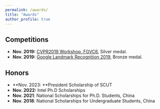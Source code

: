 ```yaml
---
permalink: /awards/
title: "Awards"
author_profile: true
---
```


## Competitions

- **Nov. 2019:**  [CVPR2019 Workshop, FGVC6](https://www.kaggle.com/competitions/imet-2019-fgvc6), Silver medal.
- **Nov. 2019:**  [Google Landmark Recognition 2019](https://www.kaggle.com/competitions/landmark-recognition-2019), Bronze medal.

## Honors

- **Nov. 2023: **President Scholarship of SCUT
- **Nov. 2022:** Intel Ph.D Scholarships 
- **Nov. 2021**: National Scholarships for Ph.D. Students, China
- **Nov. 2018**: National Scholarships for Undergraduate Students, China

